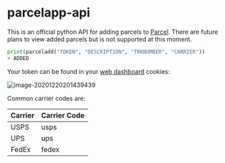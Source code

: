 # parcelapp-api

This is an official python API for adding parcels to [Parcel](https://parcelapp.net/). There are future plans to view added parcels but is not supported at this moment.

```python
print(parceladd("TOKEN", "DESCRIPTION", "TRKNUMBER", "CARRIER"))
> ADDED
```

Your token can be found in your [web dashboard](https://web.parcelapp.net/) cookies:

![image-20201220201439439](C:\Users\rynlu\AppData\Roaming\Typora\typora-user-images\image-20201220201439439.png)

Common carrier codes are:

| **Carrier** | **Carrier Code** |
| ----------- | ---------------- |
| USPS        | usps             |
| UPS         | ups              |
| FedEx       | fedex            |
